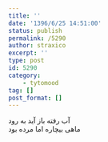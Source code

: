 ```yaml
---
title: ''
date: '1396/6/25 14:51:00'
status: publish
permalink: /5290
author: straxico
excerpt: ''
type: post
id: 5290
category:
    - tytomood
tag: []
post_format: []
---
```

آب رفته باز آید به رود  
ماهی بیچاره اما مرده بود